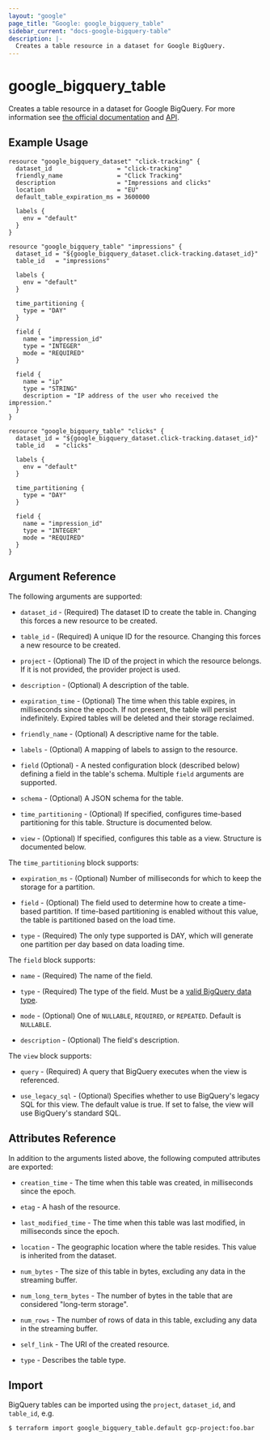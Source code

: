 ```yaml
---
layout: "google"
page_title: "Google: google_bigquery_table"
sidebar_current: "docs-google-bigquery-table"
description: |-
  Creates a table resource in a dataset for Google BigQuery.
---
```


# google_bigquery_table

Creates a table resource in a dataset for Google BigQuery. For more information see
[the official documentation](https://cloud.google.com/bigquery/docs/) and
[API](https://cloud.google.com/bigquery/docs/reference/rest/v2/tables).


## Example Usage

```hcl
resource "google_bigquery_dataset" "click-tracking" {
  dataset_id                  = "click-tracking"
  friendly_name               = "Click Tracking"
  description                 = "Impressions and clicks"
  location                    = "EU"
  default_table_expiration_ms = 3600000

  labels {
    env = "default"
  }
}

resource "google_bigquery_table" "impressions" {
  dataset_id = "${google_bigquery_dataset.click-tracking.dataset_id}"
  table_id   = "impressions"

  labels {
    env = "default"
  }

  time_partitioning {
    type = "DAY"
  }

  field {
    name = "impression_id"
    type = "INTEGER"
    mode = "REQUIRED"
  }

  field {
    name = "ip"
    type = "STRING"
    description = "IP address of the user who received the impression."
  }
}

resource "google_bigquery_table" "clicks" {
  dataset_id = "${google_bigquery_dataset.click-tracking.dataset_id}"
  table_id   = "clicks"

  labels {
    env = "default"
  }

  time_partitioning {
    type = "DAY"
  }

  field {
    name = "impression_id"
    type = "INTEGER"
    mode = "REQUIRED"
  }
}
```

## Argument Reference

The following arguments are supported:

* `dataset_id` - (Required) The dataset ID to create the table in.
    Changing this forces a new resource to be created.

* `table_id` - (Required) A unique ID for the resource.
    Changing this forces a new resource to be created.

* `project` - (Optional) The ID of the project in which the resource belongs. If it
    is not provided, the provider project is used.

* `description` - (Optional) A description of the table.

* `expiration_time` - (Optional) The time when this table expires, in
    milliseconds since the epoch. If not present, the table will persist
    indefinitely. Expired tables will be deleted and their storage
    reclaimed.

* `friendly_name` - (Optional) A descriptive name for the table.

* `labels` - (Optional) A mapping of labels to assign to the resource.

* `field` (Optional) - A nested configuration block (described below)
  defining a field in the table's schema. Multiple `field` arguments are supported.

* `schema` - (Optional) A JSON schema for the table.

* `time_partitioning` - (Optional) If specified, configures time-based
    partitioning for this table. Structure is documented below.

* `view` - (Optional) If specified, configures this table as a view.
    Structure is documented below.

The `time_partitioning` block supports:

* `expiration_ms` - (Optional) Number of milliseconds for which to keep the
    storage for a partition.

* `field` - (Optional) The field used to determine how to create a time-based
    partition. If time-based partitioning is enabled without this value, the
    table is partitioned based on the load time.

* `type` - (Required) The only type supported is DAY, which will generate
    one partition per day based on data loading time.

The `field` block supports:

* `name` - (Required) The name of the field.

* `type` - (Required) The type of the field. Must be a
  [valid BigQuery data type](https://cloud.google.com/bigquery/docs/reference/standard-sql/data-types).

* `mode` - (Optional) One of `NULLABLE`, `REQUIRED`, or `REPEATED`. Default is `NULLABLE`.

* `description` - (Optional) The field's description.

The `view` block supports:

* `query` - (Required) A query that BigQuery executes when the view is referenced.

* `use_legacy_sql` - (Optional) Specifies whether to use BigQuery's legacy SQL for this view.
    The default value is true. If set to false, the view will use BigQuery's standard SQL.

## Attributes Reference

In addition to the arguments listed above, the following computed attributes are
exported:

* `creation_time` - The time when this table was created, in milliseconds since the epoch.

* `etag` - A hash of the resource.

* `last_modified_time` - The time when this table was last modified, in milliseconds since the epoch.

* `location` - The geographic location where the table resides. This value is inherited from the dataset.

* `num_bytes` - The size of this table in bytes, excluding any data in the streaming buffer.

* `num_long_term_bytes` - The number of bytes in the table that are considered "long-term storage".

* `num_rows` - The number of rows of data in this table, excluding any data in the streaming buffer.

* `self_link` - The URI of the created resource.

* `type` - Describes the table type.

## Import

BigQuery tables can be imported using the `project`, `dataset_id`, and `table_id`, e.g.

```
$ terraform import google_bigquery_table.default gcp-project:foo.bar
```
